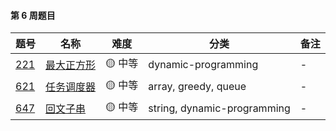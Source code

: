 #### 第 6 周题目

| 题号                                                                                                                       | 名称                                                                                                 | 难度     | 分类                                              | 备注 |
| -------------------------------------------------------------------------------------------------------------------------- | ---------------------------------------------------------------------------------------------------- | -------- | ------------------------------------------------- | ---- |
| [221](https://leetcode.com/problems/maximal-square/discuss/?currentPage=1&orderBy=most_votes&query=)    | [最大正方形](https://leetcode-cn.com/problems/maximal-square/)              | 🟡 中等  | dynamic-programming                        | -    |
| [621](https://leetcode.com/problems/task-scheduler/discuss/?currentPage=1&orderBy=most_votes&query=)    | [任务调度器](https://leetcode-cn.com/problems/task-scheduler/)              | 🟡 中等  | array, greedy, queue                        | -    |
| [647](https://leetcode.com/problems/palindromic-substrings/discuss/?currentPage=1&orderBy=most_votes&query=)    | [回文子串](https://leetcode-cn.com/problems/palindromic-substrings/)              | 🟡 中等  | string, dynamic-programming                        | -    |